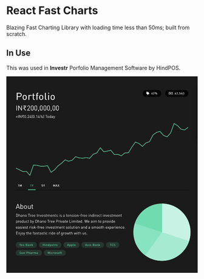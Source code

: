 # React Fast Charts

Blazing Fast Charting Library with loading time less than 50ms; built from scratch.

## In Use
This was used in **Investr** Porfolio Management Software by HindPOS.

![Investr Portfolio Service](investr.png)

